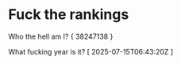 # Fuck the rankings

Who the hell am I?
{ 38247138 }

What fucking year is it?
[ 2025-07-15T06:43:20Z ]
